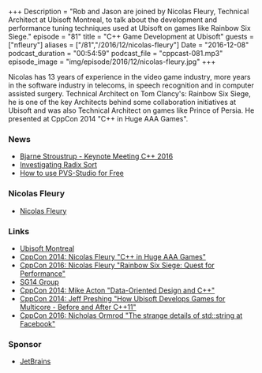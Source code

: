 +++
Description = "Rob and Jason are joined by Nicolas Fleury, Technical Architect at Ubisoft Montreal, to talk about the development and performance tuning techniques used at Ubisoft on games like Rainbow Six Siege."
episode = "81"
title = "C++ Game Development at Ubisoft"
guests = ["nfleury"]
aliases = ["/81","/2016/12/nicolas-fleury"]
Date = "2016-12-08"
podcast_duration = "00:54:59"
podcast_file = "cppcast-081.mp3"
episode_image = "img/episode/2016/12/nicolas-fleury.jpg"
+++

Nicolas has 13 years of experience in the video game industry, more years in the software industry in telecoms, in speech recognition and in computer assisted surgery. Technical Architect on Tom Clancy's: Rainbow Six Siege, he is one of the key Architects behind some collaboration initiatives at Ubisoft and was also Technical Architect on games like Prince of Persia. He presented at CppCon 2014 "C++ in Huge AAA Games".

### News ###

 - [Bjarne Stroustrup - Keynote Meeting C++ 2016](https://www.youtube.com/watch?v=DvUL0Y2bpyc)
 - [Investigating Radix Sort](https://probablydance.com/2016/12/02/investigating-radix-sort/)
 - [How to use PVS-Studio for Free](http://www.viva64.com/en/b/0457/)
 
### Nicolas Fleury ###

 - [Nicolas Fleury](https://cppcon2016.sched.com/cppcon.2016.nidoizo_yahoo.com)
 
### Links ###

 - [Ubisoft Montreal](https://montreal.ubisoft.com/)
 - [CppCon 2014: Nicolas Fleury "C++ in Huge AAA Games"](https://www.youtube.com/watch?v=qYN6eduU06s)
 - [CppCon 2016: Nicolas Fleury "Rainbow Six Siege: Quest for Performance"](https://www.youtube.com/watch?v=tD4xRNB0M_Q)
 - [SG14 Group](https://groups.google.com/a/isocpp.org/forum/#!forum/sg14)
 - [CppCon 2014: Mike Acton "Data-Oriented Design and C++"](https://www.youtube.com/watch?v=rX0ItVEVjHc)
 - [CppCon 2014: Jeff Preshing "How Ubisoft Develops Games for Multicore - Before and After C++11"](https://www.youtube.com/watch?v=X1T3IQ4N-3g)
 - [CppCon 2016: Nicholas Ormrod "The strange details of std::string at Facebook"](https://www.youtube.com/watch?v=kPR8h4-qZdk)
 
### Sponsor ###

- [JetBrains](https://www.jetbrains.com/cpp/?utm_source=cppcast&utm_medium=podcast&utm_content=cppcast-podcast&utm_campaign=cpp)

